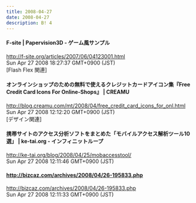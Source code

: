 ```yaml
---
title: 2008-04-27
date: 2008-04-27
description: B! 4
---
```


#### F-site | Papervision3D - ゲーム風サンプル
http://f-site.org/articles/2007/06/04123001.html<br>
Sun Apr 27 2008 18:27:37 GMT+0900 (JST)<br>
[Flash Flex 関連]


#### オンラインショップのための無料で使えるクレジットカードアイコン集『Free Credit Card Icons For Online-Shops』 | CREAMU
http://blog.creamu.com/mt/2008/04/free_credit_card_icons_for_onl.html<br>
Sun Apr 27 2008 12:12:20 GMT+0900 (JST)<br>
[デザイン関連]


#### 携帯サイトのアクセス分析ソフトをまとめた「モバイルアクセス解析ツール10選」 | ke-tai.org - インフィニットループ
http://ke-tai.org/blog/2008/04/25/mobaccesstool/<br>
Sun Apr 27 2008 12:11:46 GMT+0900 (JST)<br>


#### http://bizcaz.com/archives/2008/04/26-195833.php
http://bizcaz.com/archives/2008/04/26-195833.php<br>
Sun Apr 27 2008 12:11:33 GMT+0900 (JST)<br>


